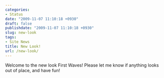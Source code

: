 ```yaml
---
categories:
- Status
date: "2009-11-07 11:10:18 +0930"
draft: false
publishdate: "2009-11-07 11:10:18 +0930"
slug: new-look
tags:
- Site News
title: New Look!
url: /new-look/
---
```

Welcome to the new look First Waves! Please let me know if anything
looks out of place, and have fun!